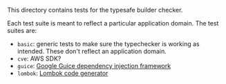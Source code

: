 This directory contains tests for the typesafe builder checker.

Each test suite is meant to reflect a particular application domain. The test suites are:
* `basic`: generic tests to make sure the typechecker is working as intended. These don't reflect an application domain.
* `cve`: AWS SDK?
* `guice`: [Google Guice dependency injection framework](https://github.com/google/guice)
* `lombok`: [Lombok code generator](https://github.com/rzwitserloot/lombok)
